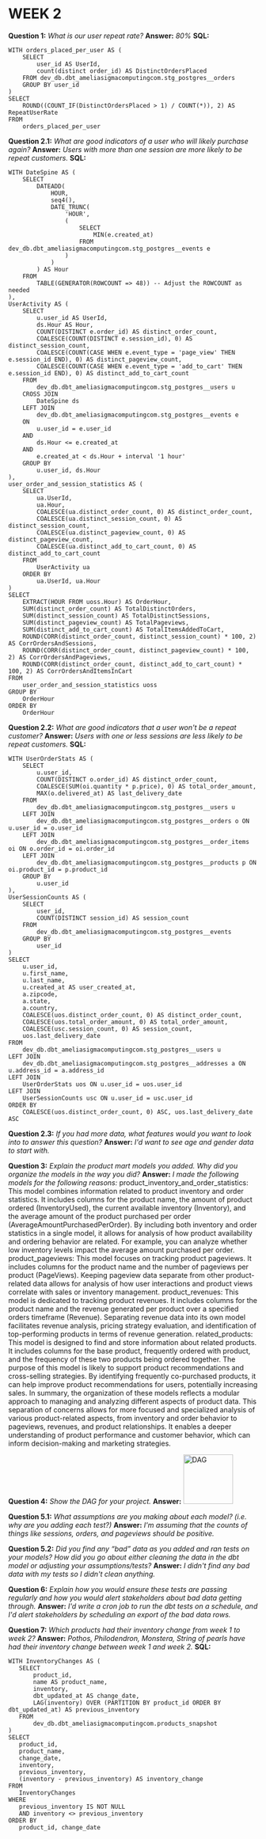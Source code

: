 WEEK 2
==

**Question 1:** *What is our user repeat rate?*
**Answer:** *80%*
**SQL:**

```
WITH orders_placed_per_user AS (
    SELECT
        user_id AS UserId,
        count(distinct order_id) AS DistinctOrdersPlaced
    FROM dev_db.dbt_ameliasigmacomputingcom.stg_postgres__orders
    GROUP BY user_id
)
SELECT
    ROUND((COUNT_IF(DistinctOrdersPlaced > 1) / COUNT(*)), 2) AS RepeatUserRate
FROM
    orders_placed_per_user
```


**Question 2.1:** *What are good indicators of a user who will likely purchase again?*
**Answer:** *Users with more than one session are more likely to be repeat customers.*
**SQL:**

```
WITH DateSpine AS (
    SELECT
        DATEADD(
            HOUR, 
            seq4(), 
            DATE_TRUNC(
                'HOUR', 
                (
                    SELECT 
                        MIN(e.created_at) 
                    FROM dev_db.dbt_ameliasigmacomputingcom.stg_postgres__events e
                )
            )
        ) AS Hour
    FROM
        TABLE(GENERATOR(ROWCOUNT => 48)) -- Adjust the ROWCOUNT as needed
),
UserActivity AS (
    SELECT
        u.user_id AS UserId,
        ds.Hour AS Hour,
        COUNT(DISTINCT e.order_id) AS distinct_order_count,
        COALESCE(COUNT(DISTINCT e.session_id), 0) AS distinct_session_count,
        COALESCE(COUNT(CASE WHEN e.event_type = 'page_view' THEN e.session_id END), 0) AS distinct_pageview_count,
        COALESCE(COUNT(CASE WHEN e.event_type = 'add_to_cart' THEN e.session_id END), 0) AS distinct_add_to_cart_count
    FROM
        dev_db.dbt_ameliasigmacomputingcom.stg_postgres__users u
    CROSS JOIN
        DateSpine ds
    LEFT JOIN
        dev_db.dbt_ameliasigmacomputingcom.stg_postgres__events e
    ON
        u.user_id = e.user_id
    AND
        ds.Hour <= e.created_at
    AND
        e.created_at < ds.Hour + interval '1 hour'
    GROUP BY
        u.user_id, ds.Hour
),
user_order_and_session_statistics AS (
    SELECT
        ua.UserId,
        ua.Hour,
        COALESCE(ua.distinct_order_count, 0) AS distinct_order_count,
        COALESCE(ua.distinct_session_count, 0) AS distinct_session_count,
        COALESCE(ua.distinct_pageview_count, 0) AS distinct_pageview_count,
        COALESCE(ua.distinct_add_to_cart_count, 0) AS distinct_add_to_cart_count
    FROM
        UserActivity ua
    ORDER BY
        ua.UserId, ua.Hour
)
SELECT
    EXTRACT(HOUR FROM uoss.Hour) AS OrderHour,
    SUM(distinct_order_count) AS TotalDistinctOrders,
    SUM(distinct_session_count) AS TotalDistinctSessions,
    SUM(distinct_pageview_count) AS TotalPageviews,
    SUM(distinct_add_to_cart_count) AS TotalItemsAddedToCart,
    ROUND(CORR(distinct_order_count, distinct_session_count) * 100, 2) AS CorrOrdersAndSessions,
    ROUND(CORR(distinct_order_count, distinct_pageview_count) * 100, 2) AS CorrOrdersAndPageviews,
    ROUND(CORR(distinct_order_count, distinct_add_to_cart_count) * 100, 2) AS CorrOrdersAndItemsInCart
FROM
    user_order_and_session_statistics uoss
GROUP BY
    OrderHour
ORDER BY
    OrderHour
```


**Question 2.2:** *What are good indicators that a user won't be a repeat customer?*
**Answer:** *Users with one or less sessions are less likely to be repeat customers.*
**SQL:**

```
WITH UserOrderStats AS (
    SELECT
        u.user_id,
        COUNT(DISTINCT o.order_id) AS distinct_order_count,
        COALESCE(SUM(oi.quantity * p.price), 0) AS total_order_amount,
        MAX(o.delivered_at) AS last_delivery_date
    FROM
        dev_db.dbt_ameliasigmacomputingcom.stg_postgres__users u
    LEFT JOIN
        dev_db.dbt_ameliasigmacomputingcom.stg_postgres__orders o ON u.user_id = o.user_id
    LEFT JOIN
        dev_db.dbt_ameliasigmacomputingcom.stg_postgres__order_items oi ON o.order_id = oi.order_id
    LEFT JOIN
        dev_db.dbt_ameliasigmacomputingcom.stg_postgres__products p ON oi.product_id = p.product_id
    GROUP BY
        u.user_id
),
UserSessionCounts AS (
    SELECT
        user_id,
        COUNT(DISTINCT session_id) AS session_count
    FROM
        dev_db.dbt_ameliasigmacomputingcom.stg_postgres__events
    GROUP BY
        user_id
)
SELECT
    u.user_id,
    u.first_name,
    u.last_name,
    u.created_at AS user_created_at,
    a.zipcode,
    a.state,
    a.country,
    COALESCE(uos.distinct_order_count, 0) AS distinct_order_count,
    COALESCE(uos.total_order_amount, 0) AS total_order_amount,
    COALESCE(usc.session_count, 0) AS session_count,
    uos.last_delivery_date
FROM
    dev_db.dbt_ameliasigmacomputingcom.stg_postgres__users u
LEFT JOIN
    dev_db.dbt_ameliasigmacomputingcom.stg_postgres__addresses a ON u.address_id = a.address_id
LEFT JOIN
    UserOrderStats uos ON u.user_id = uos.user_id
LEFT JOIN
    UserSessionCounts usc ON u.user_id = usc.user_id
ORDER BY
    COALESCE(uos.distinct_order_count, 0) ASC, uos.last_delivery_date ASC
```


**Question 2.3:** *If you had more data, what features would you want to look into to answer this question?*
**Answer:** *I'd want to see age and gender data to start with.*


**Question 3:** *Explain the product mart models you added. Why did you organize the models in the way you did?*
**Answer:** *I made the following models for the following reasons:*
    product_inventory_and_order_statistics:
        This model combines information related to product inventory and order statistics. It includes columns for the product name, the amount of
        product ordered (InventoryUsed), the current available inventory (Inventory), and the average amount of the product purchased per order 
        (AverageAmountPurchasedPerOrder). By including both inventory and order statistics in a single model, it allows for analysis of how product 
        availability and ordering behavior are related. For example, you can analyze whether low inventory levels impact the average amount purchased 
        per order.
   product_pageviews:
        This model focuses on tracking product pageviews. It includes columns for the product name and the number of pageviews per product 
        (PageViews). Keeping pageview data separate from other product-related data allows for analysis of how user interactions and product views 
        correlate with sales or inventory management.
   product_revenues:
        This model is dedicated to tracking product revenues. It includes columns for the product name and the revenue generated per product over a 
        specified orders timeframe (Revenue).
        Separating revenue data into its own model facilitates revenue analysis, pricing strategy evaluation, and identification of top-performing 
        products in terms of revenue generation.
   related_products:
         This model is designed to find and store information about related products. It includes columns for the base product, frequently ordered 
         with product, and the frequency of these two products being ordered together. The purpose of this model is likely to support product 
         recommendations and cross-selling strategies. By identifying frequently co-purchased products, it can help improve product recommendations 
         for users, potentially increasing sales.
 In summary, the organization of these models reflects a modular approach to managing and analyzing different aspects of product data. This 
 separation of concerns allows for more focused and specialized analysis of various product-related aspects, from inventory and order behavior to
 pageviews, revenues, and product relationships. It enables a deeper understanding of product performance and customer behavior, which can inform 
 decision-making and marketing strategies.


 **Question 4:** *Show the DAG for your project.*
 **Answer:**
 <img src="/downloads/dbt-dag.png" alt="DAG" style="height: 100px; width:100px;"/>


 **Question 5.1:** *What assumptions are you making about each model? (i.e. why are you adding each test?)*
 **Answer:** *I'm assuming that the counts of things like sessions, orders, and pageviews should be positive.*


 **Question 5.2:** *Did you find any “bad” data as you added and ran tests on your models? How did you go about either cleaning the data in the dbt model or adjusting your assumptions/tests?*
 **Answer:** *I didn't find any bad data with my tests so I didn't clean anything.*


 **Question 6:** *Explain how you would ensure these tests are passing regularly and how you would alert stakeholders about bad data getting through.*
 **Answer:** *I'd write a cron job to run the dbt tests on a schedule, and I'd alert stakeholders by scheduling an export of the bad data rows.*


 **Question 7:** *Which products had their inventory change from week 1 to week 2?*
 **Answer:** *Pothos, Philodendron, Monstera, String of pearls have had their inventory change between week 1 and week 2.*
 **SQL:**

 ```
 WITH InventoryChanges AS (
    SELECT
        product_id,
        name AS product_name,
        inventory,
        dbt_updated_at AS change_date,
        LAG(inventory) OVER (PARTITION BY product_id ORDER BY dbt_updated_at) AS previous_inventory
    FROM
        dev_db.dbt_ameliasigmacomputingcom.products_snapshot
)
SELECT
    product_id,
    product_name,
    change_date,
    inventory,
    previous_inventory,
    (inventory - previous_inventory) AS inventory_change
FROM
    InventoryChanges
WHERE
    previous_inventory IS NOT NULL
    AND inventory <> previous_inventory
ORDER BY
    product_id, change_date
```
